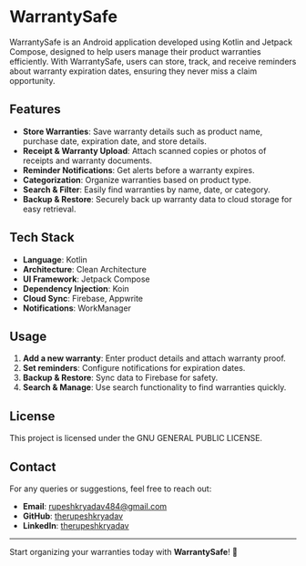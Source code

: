 # WarrantySafe

WarrantySafe is an Android application developed using Kotlin and Jetpack Compose, designed to help users manage their product warranties efficiently. With WarrantySafe, users can store, track, and receive reminders about warranty expiration dates, ensuring they never miss a claim opportunity.

## Features
- **Store Warranties**: Save warranty details such as product name, purchase date, expiration date, and store details.
- **Receipt & Warranty Upload**: Attach scanned copies or photos of receipts and warranty documents.
- **Reminder Notifications**: Get alerts before a warranty expires.
- **Categorization**: Organize warranties based on product type.
- **Search & Filter**: Easily find warranties by name, date, or category.
- **Backup & Restore**: Securely back up warranty data to cloud storage for easy retrieval.

## Tech Stack
- **Language**: Kotlin  
- **Architecture**: Clean Architecture  
- **UI Framework**: Jetpack Compose  
- **Dependency Injection**: Koin 
- **Cloud Sync**: Firebase, Appwrite 
- **Notifications**: WorkManager 

## Usage
1. **Add a new warranty**: Enter product details and attach warranty proof.  
2. **Set reminders**: Configure notifications for expiration dates.  
3. **Backup & Restore**: Sync data to Firebase for safety.  
4. **Search & Manage**: Use search functionality to find warranties quickly.  

## License
This project is licensed under the  GNU GENERAL PUBLIC LICENSE.

## Contact
For any queries or suggestions, feel free to reach out:
- **Email**: rupeshkryadav484@gmail.com  
- **GitHub**: [therupeshkryadav](https://github.com/therupeshkryadav)
- **LinkedIn**: [therupeshkryadav](https://www.linkedin.com/in/therupeshkryadav/) 

---
Start organizing your warranties today with **WarrantySafe**! 🚀


